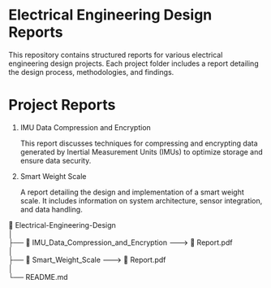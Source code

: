 # Electrical Engineering Design Reports

This repository contains structured reports for various electrical engineering design projects. Each project folder includes a report detailing the design process, methodologies, and findings.

# Project Reports
1. IMU Data Compression and Encryption

    This report discusses techniques for compressing and encrypting data generated by Inertial Measurement Units (IMUs) to optimize storage and ensure data security.

2. Smart Weight Scale

    A report detailing the design and implementation of a smart weight scale. It includes information on system architecture, sensor integration, and data handling.
    

📂 Electrical-Engineering-Design\
│\
├── 📂 IMU_Data_Compression_and_Encryption ---> 📄 Report.pdf\
│\
├── 📂 Smart_Weight_Scale ---> 📄 Report.pdf\
│\
└── README.md
